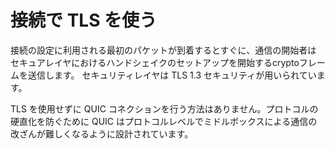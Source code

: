 # 接続で TLS を使う

接続の設定に利用される最初のパケットが到着するとすぐに、通信の開始者は
セキュアレイヤにおけるハンドシェイクのセットアップを開始するcryptoフレームを送信します。
セキュリティレイヤは TLS 1.3 セキュリティが用いられています。

TLS を使用せずに QUIC コネクションを行う方法はありません。プロトコルの硬直化を防ぐために
QUIC はプロトコルレベルでミドルボックスによる通信の改ざんが難しくなるように設計されています。
